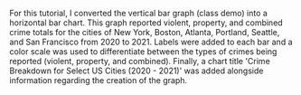 For this tutorial, I converted the vertical bar graph (class demo) into a horizontal bar chart. 
This graph reported violent, property, and combined crime totals for the cities of New York, Boston, Atlanta, Portland, Seattle, and San Francisco from 2020 to 2021. 
Labels were added to each bar and a color scale was used to differentiate between the types of crimes being reported (violent, property, and combined). 
Finally, a chart title 'Crime Breakdown for Select US Cities (2020 - 2021)' was added alongside information regarding the creation of the graph. 

